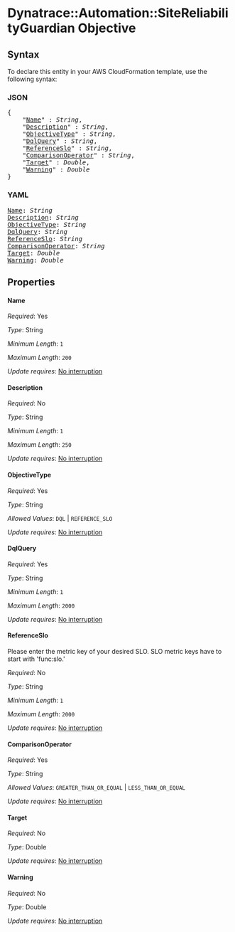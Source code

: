 # Dynatrace::Automation::SiteReliabilityGuardian Objective

## Syntax

To declare this entity in your AWS CloudFormation template, use the following syntax:

### JSON

<pre>
{
    "<a href="#name" title="Name">Name</a>" : <i>String</i>,
    "<a href="#description" title="Description">Description</a>" : <i>String</i>,
    "<a href="#objectivetype" title="ObjectiveType">ObjectiveType</a>" : <i>String</i>,
    "<a href="#dqlquery" title="DqlQuery">DqlQuery</a>" : <i>String</i>,
    "<a href="#referenceslo" title="ReferenceSlo">ReferenceSlo</a>" : <i>String</i>,
    "<a href="#comparisonoperator" title="ComparisonOperator">ComparisonOperator</a>" : <i>String</i>,
    "<a href="#target" title="Target">Target</a>" : <i>Double</i>,
    "<a href="#warning" title="Warning">Warning</a>" : <i>Double</i>
}
</pre>

### YAML

<pre>
<a href="#name" title="Name">Name</a>: <i>String</i>
<a href="#description" title="Description">Description</a>: <i>String</i>
<a href="#objectivetype" title="ObjectiveType">ObjectiveType</a>: <i>String</i>
<a href="#dqlquery" title="DqlQuery">DqlQuery</a>: <i>String</i>
<a href="#referenceslo" title="ReferenceSlo">ReferenceSlo</a>: <i>String</i>
<a href="#comparisonoperator" title="ComparisonOperator">ComparisonOperator</a>: <i>String</i>
<a href="#target" title="Target">Target</a>: <i>Double</i>
<a href="#warning" title="Warning">Warning</a>: <i>Double</i>
</pre>

## Properties

#### Name

_Required_: Yes

_Type_: String

_Minimum Length_: <code>1</code>

_Maximum Length_: <code>200</code>

_Update requires_: [No interruption](https://docs.aws.amazon.com/AWSCloudFormation/latest/UserGuide/using-cfn-updating-stacks-update-behaviors.html#update-no-interrupt)

#### Description

_Required_: No

_Type_: String

_Minimum Length_: <code>1</code>

_Maximum Length_: <code>250</code>

_Update requires_: [No interruption](https://docs.aws.amazon.com/AWSCloudFormation/latest/UserGuide/using-cfn-updating-stacks-update-behaviors.html#update-no-interrupt)

#### ObjectiveType

_Required_: Yes

_Type_: String

_Allowed Values_: <code>DQL</code> | <code>REFERENCE_SLO</code>

_Update requires_: [No interruption](https://docs.aws.amazon.com/AWSCloudFormation/latest/UserGuide/using-cfn-updating-stacks-update-behaviors.html#update-no-interrupt)

#### DqlQuery

_Required_: Yes

_Type_: String

_Minimum Length_: <code>1</code>

_Maximum Length_: <code>2000</code>

_Update requires_: [No interruption](https://docs.aws.amazon.com/AWSCloudFormation/latest/UserGuide/using-cfn-updating-stacks-update-behaviors.html#update-no-interrupt)

#### ReferenceSlo

Please enter the metric key of your desired SLO. SLO metric keys have to start with 'func:slo.'

_Required_: No

_Type_: String

_Minimum Length_: <code>1</code>

_Maximum Length_: <code>2000</code>

_Update requires_: [No interruption](https://docs.aws.amazon.com/AWSCloudFormation/latest/UserGuide/using-cfn-updating-stacks-update-behaviors.html#update-no-interrupt)

#### ComparisonOperator

_Required_: Yes

_Type_: String

_Allowed Values_: <code>GREATER_THAN_OR_EQUAL</code> | <code>LESS_THAN_OR_EQUAL</code>

_Update requires_: [No interruption](https://docs.aws.amazon.com/AWSCloudFormation/latest/UserGuide/using-cfn-updating-stacks-update-behaviors.html#update-no-interrupt)

#### Target

_Required_: No

_Type_: Double

_Update requires_: [No interruption](https://docs.aws.amazon.com/AWSCloudFormation/latest/UserGuide/using-cfn-updating-stacks-update-behaviors.html#update-no-interrupt)

#### Warning

_Required_: No

_Type_: Double

_Update requires_: [No interruption](https://docs.aws.amazon.com/AWSCloudFormation/latest/UserGuide/using-cfn-updating-stacks-update-behaviors.html#update-no-interrupt)

